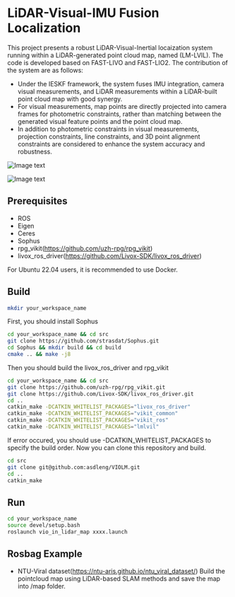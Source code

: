# LiDAR-Visual-IMU Fusion Localization
This project presents a robust LiDAR-Visual-Inertial locaization system running within a LiDAR-generated point cloud map, named (LM-LVIL). The code is developed based on FAST-LIVO and FAST-LIO2. The contribution of the system are as follows:
- Under the IESKF framework, the system fuses IMU integration, camera visual measurements, and LiDAR measurements within a LiDAR-built point cloud map with good synergy. 
- For visual measurements, map points are directly projected into camera frames for photometric constraints, rather than matching between the generated visual feature points and the point cloud map.
- In addition to photometric constraints in visual measurements, projection constraints, line constraints, and 3D point alignment constraints are considered to enhance the system accuracy and robustness.

![Image text](https://github.com/asdleng/VIOLM/blob/main/img/systemoverview.png)

![Image text](https://github.com/asdleng/VIOLM/blob/main/img/illustrate.png)

## Prerequisites
- ROS
- Eigen
- Ceres
- Sophus
- rpg_vikit(https://github.com/uzh-rpg/rpg_vikit)
- livox_ros_driver(https://github.com/Livox-SDK/livox_ros_driver)

For Ubuntu 22.04 users, it is recommended to use Docker.

## Build
```bash
mkdir your_workspace_name 
```
First, you should install Sophus
```bash
cd your_workspace_name && cd src
git clone https://github.com/strasdat/Sophus.git
cd Sophus && mkdir build && cd build
cmake .. && make -j8
```
Then you should build the livox_ros_driver and rpg_vikit
```bash
cd your_workspace_name && cd src
git clone https://github.com/uzh-rpg/rpg_vikit.git
git clone https://github.com/Livox-SDK/livox_ros_driver.git
cd ..
catkin_make -DCATKIN_WHITELIST_PACKAGES="livox_ros_driver"
catkin_make -DCATKIN_WHITELIST_PACKAGES="vikit_common"
catkin_make -DCATKIN_WHITELIST_PACKAGES="vikit_ros"
catkin_make -DCATKIN_WHITELIST_PACKAGES="lmlvil"
```
If error occured, you should use -DCATKIN_WHITELIST_PACKAGES to specify the build order.
Now you can clone this repository and build.
```bash
cd src
git clone git@github.com:asdleng/VIOLM.git
cd ..
catkin_make
```

## Run
```bash
cd your_workspace_name
source devel/setup.bash
roslaunch vio_in_lidar_map xxxx.launch
```

## Rosbag Example
- NTU-Viral dataset(https://ntu-aris.github.io/ntu_viral_dataset/)
Build the pointcloud map using LiDAR-based SLAM methods and save the map into /map folder.




